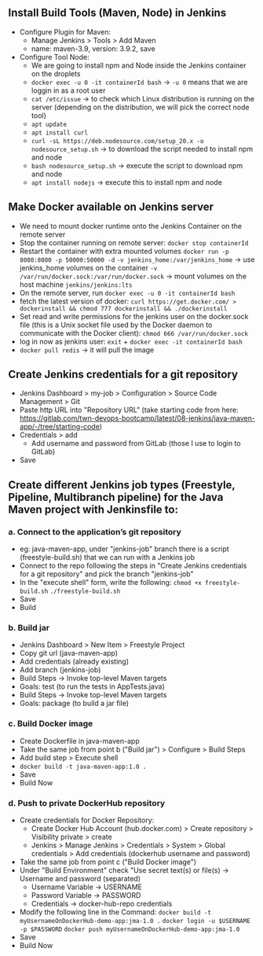 ## Install Build Tools (Maven, Node) in Jenkins
- Configure Plugin for Maven:
  - Manage Jenkins > Tools > Add Maven
  - name: maven-3.9, version: 3.9.2, save
- Configure Tool Node:
  - We are going to install npm and Node inside the Jenkins container on the droplets
  - ``docker exec -u 0 -it containerId bash`` -> ``-u 0`` means that we are loggin in as a root user
  - ``cat /etc/issue`` -> to check which Linux distribution is running on the server (depending on the distribution, we will pick the correct node tool)
  - ``apt update``
  - ``apt install curl``
  - ``curl -sL https://deb.nodesource.com/setup_20.x -o nodesource_setup.sh`` -> to download the script needed to install npm and node
  - ``bash nodesource_setup.sh`` -> execute the script to download npm and node
  - ``apt install nodejs`` -> execute this to install npm and node

## Make Docker available on Jenkins server
- We need to mount docker runtime onto the Jenkins Container on the remote server
- Stop the container running on remote server: ``docker stop containerId``
- Restart the container with extra mounted volumes ``docker run -p 8080:8080 -p 50000:50000 -d``
  ``-v jenkins_home:/var/jenkins_home`` -> use jenkins_home volumes on the container
  ``-v /var/run/docker.sock:/var/run/docker.sock`` -> mount volumes on the host machine
  ``jenkins/jenkins:lts``
- On the remote server, run ``docker exec -u 0 -it containerId bash``
- fetch the latest version of docker:
  ``curl https://get.docker.com/ > dockerinstall && chmod 777 dockerinstall && ./dockerinstall``
- Set read and write permissions for the jenkins user on the docker.sock file (this is a Unix socket file used by the Docker daemon to communicate with the Docker client):
  ``chmod 666 /var/run/docker.sock``
- log in now as jenkins user: ``exit`` + ``docker exec -it containerId bash``
- ``docker pull redis`` -> it will pull the image

## Create Jenkins credentials for a git repository
- Jenkins Dashboard > my-job > Configuration > Source Code Management > Git
- Paste http URL into "Repository URL" (take starting code from here: https://gitlab.com/twn-devops-bootcamp/latest/08-jenkins/java-maven-app/-/tree/starting-code)
- Credentials > add
  - Add username and password from GitLab (those I use to login to GitLab)
- Save

## Create different Jenkins job types (Freestyle, Pipeline, Multibranch pipeline) for the Java Maven project with Jenkinsfile to:

### a. Connect to the application’s git repository
- eg: java-maven-app, under "jenkins-job" branch there is a script (freestyle-build.sh) that we can run with a Jenkins job
- Connect to the repo following the steps in "Create Jenkins credentials for a git repository" and pick the branch "jenkins-job"
- In the "execute shell" form, write the following:
  ``chmod +x freestyle-build.sh``
  ``./freestyle-build.sh``
- Save
- Build

### b. Build jar
- Jenkins Dashboard > New Item > Freestyle Project
- Copy git url (java-maven-app)
- Add credentials (already existing)
- Add branch (jenkins-job)
- Build Steps -> Invoke top-level Maven targets
- Goals: test (to run the tests in AppTests.java)
- Build Steps -> Invoke top-level Maven targets
- Goals: package (to build a jar file)

### c. Build Docker image
- Create Dockerfile in java-maven-app
- Take the same job from point b ("Build jar") > Configure > Build Steps
- Add build step > Execute shell
- ``docker build -t java-maven-app:1.0 . ``
- Save
- Build Now

### d. Push to private DockerHub repository
- Create credentials for Docker Repository:
  - Create Docker Hub Account (hub.docker.com) > Create repository > Visibility private > create
  - Jenkins > Manage Jenkins > Credentials > System > Global credentials > Add credentials (dockerhub username and password)
- Take the same job from point c ("Build Docker image")
- Under "Build Environment" check "Use secret text(s) or file(s) -> Username and password (separated)
  - Username Variable -> USERNAME
  - Password Variable -> PASSWORD
  - Credentials -> docker-hub-repo credentials
- Modify the following line in the Command:
  ``docker build -t myUsernameOnDockerHub-demo-app:jma-1.0 .``
  ``docker login -u $USERNAME -p $PASSWORD``
  ``docker push myUsernameOnDockerHub-demo-app:jma-1.0``
- Save
- Build Now
